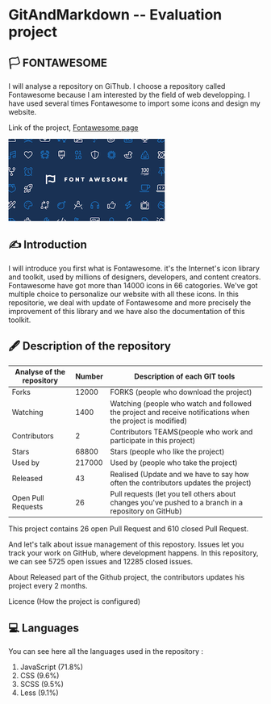 # GitAndMarkdown -- Evaluation project
## 🏳️  FONTAWESOME

I will analyse a repository on GiThub. I choose a repository called Fontawesome because I am interested by the field of web developping. I have used several times Fontawesome to import some icons and design my website.

Link of the project, [Fontawesome page](https://github.com/FortAwesome/Font-Awesome)

![](index.png) 

## ✍️  Introduction 

I will introduce you first what is Fontawesome. it's the Internet's icon library and toolkit, used by millions of designers, developers, and content creators. Fontawesome have got more than 14000 icons in 66 catogories. We've got multiple choice to personalize our website with all these icons.
In this repositorie, we deal with update of Fontawesome and more precisely the improvement of this library and we have also the documentation of this toolkit.

## 🖋️  Description of the repository

| Analyse of the repository | Number | Description of each GIT tools |
| ----------- | ----------- | ----------- |
| Forks | 12000 | FORKS (people who download the project) |
| Watching | 1400 | Watching (people who watch and followed the project and receive notifications when the project is modified) |
| Contributors | 2 | Contributors TEAMS(people who work and participate in this project) |
| Stars | 68800 | Stars (people who like the project) |
| Used by | 217000 | Used by (people who take the project) |
| Released | 43 | Realised (Update and we have to say how often the contributors updates the project) |
| Open Pull Requests | 26 | Pull requests (let you tell others about changes you've pushed to a branch in a repository on GitHub) |

This project contains 26 open Pull Request and 610 closed Pull Request.

And let's talk about issue management of this repostory. 
Issues let you track your work on GitHub, where development happens.
In this repository, we can see 5725 open issues and 12285 closed issues.

About Released part of the Github project, the contributors updates his project every 2 months. 

Licence (How the project is configured)

## 💻 Languages
You can see here all the languages used in the repository :

1.  JavaScript (71.8%)
2.  CSS (9.6%)
3.  SCSS (9.5%)
4.  Less (9.1%)

